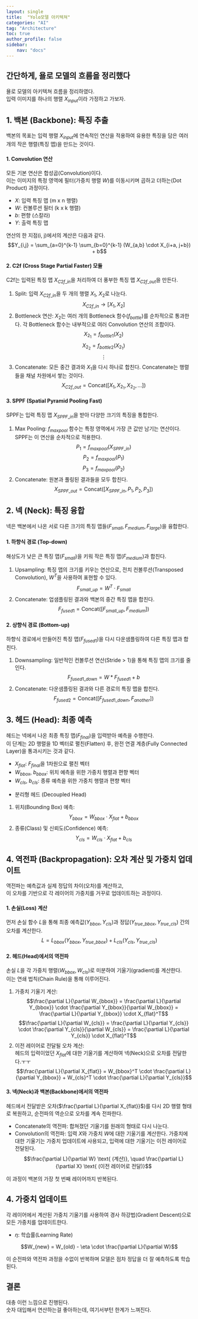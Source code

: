 ```yaml
---
layout: single
title:  "Yolo모델 아키텍쳐"
categories: "AI"
tag: "Architecture"
toc: true
author_profile: false
sidebar:
    nav: "docs"
---
```


## 간단하게, 욜로 모델의 흐름을 정리했다
욜로 모델의 아키텍쳐 흐름을 정리하였다.  
입력 이미지를 하나의 행렬 $X_{input}$이라 가정하고 가보자.  

## 1. 백본 (Backbone): 특징 추출 
백본의 목표는 입력 행렬 $X_{input}$에 연속적인 연산을 적용하여 유용한 특징을 담은 여러 개의 작은 행렬(특징 맵)을 만드는 것이다.

#### 1. Convolution 연산
모든 기본 연산은 합성곱(Convolution)이다.  
이는 이미지의 특정 영역에 필터(가중치 행렬 $W$)를 이동시키며 곱하고 더하는(Dot Product) 과정이다.  

* $X$: 입력 특징 맵 (m x n 행렬)  
* $W$: 컨볼루션 필터 (k x k 행렬)  
* $b$: 편향 (스칼라)  
* $Y$: 출력 특징 맵  

연산의 한 지점(i, j)에서의 계산은 다음과 같다.  
$$Y_{i,j} = \sum_{a=0}^{k-1} \sum_{b=0}^{k-1} (W_{a,b} \cdot X_{i+a, j+b}) + b$$

#### 2. C2f (Cross Stage Partial Faster) 모듈
C2f는 입력된 특징 맵 $X_{C2f\_in}$을 처리하여 더 풍부한 특징 맵 $X_{C2f\_out}$을 만든다.  

1.  Split: 입력 $X_{C2f\_in}$을 두 개의 행렬 $X_1$, $X_2$로 나눈다.  
    $$X_{C2f\_in} \rightarrow [X_1, X_2]$$
2.  Bottleneck 연산: $X_2$는 여러 개의 Bottleneck 함수($f_{bottle}$)를 순차적으로 통과한다. 각 Bottleneck 함수는 내부적으로 여러 Convolution 연산의 조합이다.  
    $$X_{2_1} = f_{bottle1}(X_2)$$   $$X_{2_2} = f_{bottle2}(X_{2_1})$$   $$\vdots$$
3.  Concatenate: 모든 중간 결과와 $X_1$을 다시 하나로 합친다.  Concatenate는 행렬들을 채널 차원에서 쌓는 것이다.  
    $$X_{C2f\_out} = \text{Concat}([X_1, X_{2_1}, X_{2_2}, \dots])$$

#### 3. SPPF (Spatial Pyramid Pooling Fast)
SPPF는 입력 특징 맵 $X_{SPPF\_in}$을 받아 다양한 크기의 특징을 통합한다.  

1.  Max Pooling: $f_{maxpool}$ 함수는 특정 영역에서 가장 큰 값만 남기는 연산이다. SPPF는 이 연산을 순차적으로 적용한다.  
    $$P_1 = f_{maxpool}(X_{SPPF\_in})$$   $$P_2 = f_{maxpool}(P_1)$$   $$P_3 = f_{maxpool}(P_2)$$
2.  Concatenate: 원본과 풀링된 결과들을 모두 합친다.  
    $$X_{SPPF\_out} = \text{Concat}([X_{SPPF\_in}, P_1, P_2, P_3])$$


## 2. 넥 (Neck): 특징 융합  

넥은 백본에서 나온 서로 다른 크기의 특징 맵들($F_{small}, F_{medium}, F_{large}$)을 융합한다.  

#### 1. 하향식 경로 (Top-down)
해상도가 낮은 큰 특징 맵($F_{small}$)을 키워 작은 특징 맵($F_{medium}$)과 합친다.  

1.  Upsampling: 특징 맵의 크기를 키우는 연산으로, 전치 컨볼루션(Transposed Convolution), $W^T$을 사용하여 표현할 수 있다.  
    $$F_{small\_up} = W^T \cdot F_{small}$$
2.  Concatenate: 업샘플링된 결과와 백본의 중간 특징 맵을 합친다.  
    $$F_{fused1} = \text{Concat}([F_{small\_up}, F_{medium}])$$

#### 2. 상향식 경로 (Bottom-up)  
하향식 경로에서 만들어진 특징 맵($F_{fused1}$)을 다시 다운샘플링하여 다른 특징 맵과 합친다.  

1.  Downsampling: 일반적인 컨볼루션 연산(Stride > 1)을 통해 특징 맵의 크기를 줄인다.  
    $$F_{fused1\_down} = W * F_{fused1} + b$$
2.  Concatenate: 다운샘플링된 결과와 다른 경로의 특징 맵을 합친다.  
    $$F_{fused2} = \text{Concat}([F_{fused1\_down}, F_{another}])$$


## 3. 헤드 (Head): 최종 예측  

헤드는 넥에서 나온 최종 특징 맵($F_{final}$)을 입력받아 예측을 수행한다.  
이 단계는 2D 행렬을 1D 벡터로 펼친(Flatten) 후, 완전 연결 계층(Fully Connected Layer)을 통과시키는 것과 같다.  

* $X_{flat}$: $F_{final}$을 1차원으로 펼친 벡터  
* $W_{bbox}$, $b_{bbox}$: 위치 예측을 위한 가중치 행렬과 편향 벡터  
* $W_{cls}$, $b_{cls}$: 종류 예측을 위한 가중치 행렬과 편향 벡터  

- 분리형 헤드 (Decoupled Head)  
1.  위치(Bounding Box) 예측:
    $$Y_{bbox} = W_{bbox} \cdot X_{flat} + b_{bbox}$$
2.  종류(Class) 및 신뢰도(Confidence) 예측:
    $$Y_{cls} = W_{cls} \cdot X_{flat} + b_{cls}$$


## 4. 역전파 (Backpropagation): 오차 계산 및 가중치 업데이트  
역전파는 예측값과 실제 정답의 차이(오차)를 계산하고,  
이 오차를 기반으로 각 레이어의 가중치를 거꾸로 업데이트하는 과정이다.  

#### 1. 손실(Loss) 계산
먼저 손실 함수 $L$을 통해 최종 예측값($Y_{bbox}, Y_{cls}$)과 정답($Y_{true\_bbox}, Y_{true\_cls}$) 간의 오차를 계산한다.  
$$L = L_{bbox}(Y_{bbox}, Y_{true\_bbox}) + L_{cls}(Y_{cls}, Y_{true\_cls})$$

#### 2. 헤드(Head)에서의 역전파
손실 $L$을 각 가중치 행렬($W_{bbox}, W_{cls}$)로 미분하여 기울기(gradient)를 계산한다.  
이는 연쇄 법칙(Chain Rule)을 통해 이루어진다.  

1.  가중치 기울기 계산:  
    $$\frac{\partial L}{\partial W_{bbox}} = \frac{\partial L}{\partial Y_{bbox}} \cdot \frac{\partial Y_{bbox}}{\partial W_{bbox}} = \frac{\partial L}{\partial Y_{bbox}} \cdot X_{flat}^T$$   $$\frac{\partial L}{\partial W_{cls}} = \frac{\partial L}{\partial Y_{cls}} \cdot \frac{\partial Y_{cls}}{\partial W_{cls}} = \frac{\partial L}{\partial Y_{cls}} \cdot X_{flat}^T$$
2.  이전 레이어로 전달될 오차 계산:  
    헤드의 입력이었던 $X_{flat}$에 대한 기울기를 계산하여 넥(Neck)으로 오차를 전달한다.ㅜㅜ
    $$\frac{\partial L}{\partial X_{flat}} = W_{bbox}^T \cdot \frac{\partial L}{\partial Y_{bbox}} + W_{cls}^T \cdot \frac{\partial L}{\partial Y_{cls}}$$

#### 3. 넥(Neck)과 백본(Backbone)에서의 역전파
헤드에서 전달받은 오차($\frac{\partial L}{\partial X_{flat}}$)를 다시 2D 행렬 형태로 복원하고, 순전파의 역순으로 오차를 계속 전파한다.

 - Concatenate의 역전파: 합쳐졌던 기울기를 원래의 형태로 다시 나눈다.  
 - Convolution의 역전파: 입력 $X$와 가중치 $W$에 대한 기울기를 계산한다. 가중치에 대한 기울기는 가중치 업데이트에 사용되고, 입력에 대한 기울기는 이전 레이어로 전달된다.  
    $$\frac{\partial L}{\partial W} \text{ (계산)}, \quad \frac{\partial L}{\partial X} \text{ (이전 레이어로 전달)}$$

이 과정이 백본의 가장 첫 번째 레이어까지 반복된다.  

## 4. 가중치 업데이트
각 레이어에서 계산된 가중치 기울기를 사용하여 경사 하강법(Gradient Descent)으로 모든 가중치를 업데이트한다.  

- $\eta$: 학습률(Learning Rate)  

$$W_{new} = W_{old} - \eta \cdot \frac{\partial L}{\partial W}$$

이 순전파와 역전파 과정을 수없이 반복하며 모델은 점차 정답을 더 잘 예측하도록 학습된다.  

## 결론
대충 이런 느낌으로 진행된다.  
숫자 대입해서 연산하는걸 좋아하는데, 여기서부턴 한계가 느껴진다.  